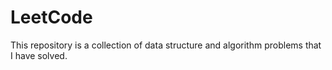 # LeetCode

This repository is a collection of data structure and algorithm problems that I have solved.
